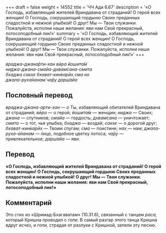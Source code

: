 +++
draft = false
weight = 14552
title = 'ЧЧ Ади 6.67'
description = '«О Господь, избавляющий жителей Вриндавана от страданий! О герой всех женщин! О Господь, сокрушающий гордыню Своих преданных сладостной и нежной улыбкой! О друг! Мы — Твои служанки. Пожалуйста, исполни наши желания: яви нам Свой прекрасный, лотосоподобный лик!»'
summary = '«О Господь, избавляющий жителей Вриндавана от страданий! О герой всех женщин! О Господь, сокрушающий гордыню Своих преданных сладостной и нежной улыбкой! О друг! Мы — Твои служанки. Пожалуйста, исполни наши желания: яви нам Свой прекрасный, лотосоподобный лик!»'
+++

_враджа-джана̄рти-хан вӣра йошита̄м̇  
ниджа-джана-смайа-дхвам̇сана-смита  
бхаджа сакхе бхават-кин̇карӣх̣ сма но  
джала-руха̄нанам̇ ча̄ру дарш́айа_

## Пословный перевод

_враджа_\-_джана_\-_арти_\-_хан_ — о Ты, избавляющий обитателей Вриндавана от страданий; _вӣра_ — о герой; _йошита̄м_ — женщин; _ниджа_ — Своих; _джана_ — спутников; _смайа_ — гордость; _дхвам̇сана_ — уничтожает; _смита_ — о тот, чья улыбка; _бхаджа_ — воздай; _сакхе_ — о дорогой друг; _бхават_\-_кин̇карӣх̣_ — Твоим слугам; _сма_ — поистине; _нах̣_ — нам; _джала_\-_руха_\-_а̄нанам_ — лицо, подобное цветку лотоса; _ча̄ру_ — привлекательное; _дарш́айа_ — яви.

## Перевод

**«О Господь, избавляющий жителей Вриндавана от страданий! О герой всех женщин! О Господь, сокрушающий гордыню Своих преданных сладостной и нежной улыбкой! О друг! Мы — Твои служанки. Пожалуйста, исполни наши желания: яви нам Свой прекрасный, лотосоподобный лик!»**

## Комментарий

Это стих из «Шримад-Бхагаватам» (10.31.6), связанный с танцем _раса,_ который Кришна проводил с _гопи_. В самый разгар этого танца Кришна вдруг исчез, и _гопи,_ страдая от разлуки с Кришной, запели эту песню.
